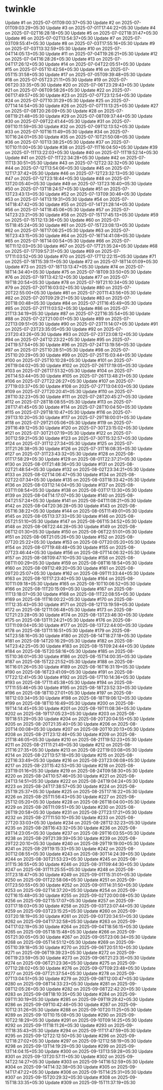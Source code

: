 # twinkle
Update #1 on 2025-07-01T09:00:37+05:30
Update #2 on 2025-07-01T09:03:29+05:30
Update #3 on 2025-07-01T17:44:22+05:30
Update #4 on 2025-07-02T16:28:18+05:30
Update #5 on 2025-07-02T18:31:47+05:30
Update #6 on 2025-07-02T13:54:37+05:30
Update #7 on 2025-07-03T09:55:41+05:30
Update #8 on 2025-07-03T17:55:16+05:30
Update #9 on 2025-07-03T13:32:59+05:30
Update #10 on 2025-07-04T14:05:13+05:30
Update #11 on 2025-07-04T19:26:21+05:30
Update #12 on 2025-07-04T16:28:26+05:30
Update #13 on 2025-07-04T17:26:12+05:30
Update #14 on 2025-07-04T22:05:51+05:30
Update #15 on 2025-07-05T10:42:56+05:30
Update #16 on 2025-07-05T15:31:58+05:30
Update #17 on 2025-07-05T09:39:48+05:30
Update #18 on 2025-07-05T23:21:11+05:30
Update #19 on 2025-07-06T20:33:35+05:30
Update #20 on 2025-07-06T23:29:43+05:30
Update #21 on 2025-07-06T09:58:26+05:30
Update #22 on 2025-07-06T17:49:57+05:30
Update #23 on 2025-07-07T23:12:54+05:30
Update #24 on 2025-07-07T10:31:29+05:30
Update #25 on 2025-07-07T14:14:54+05:30
Update #26 on 2025-07-07T11:13:25+05:30
Update #27 on 2025-07-08T20:26:09+05:30
Update #28 on 2025-07-08T19:21:48+05:30
Update #29 on 2025-07-08T09:37:44+05:30
Update #30 on 2025-07-09T22:41:44+05:30
Update #31 on 2025-07-09T10:11:59+05:30
Update #32 on 2025-07-09T12:13:52+05:30
Update #33 on 2025-07-10T16:11:49+05:30
Update #34 on 2025-07-10T16:24:01+05:30
Update #35 on 2025-07-10T21:50:08+05:30
Update #36 on 2025-07-10T13:38:25+05:30
Update #37 on 2025-07-10T10:11:00+05:30
Update #38 on 2025-07-11T16:04:50+05:30
Update #39 on 2025-07-11T13:22:03+05:30
Update #40 on 2025-07-11T19:52:14+05:30
Update #41 on 2025-07-11T22:34:28+05:30
Update #42 on 2025-07-11T13:30:51+05:30
Update #43 on 2025-07-12T22:32:32+05:30
Update #44 on 2025-07-12T13:54:06+05:30
Update #45 on 2025-07-12T17:37:42+05:30
Update #46 on 2025-07-12T23:32:13+05:30
Update #47 on 2025-07-12T23:18:44+05:30
Update #48 on 2025-07-13T20:05:40+05:30
Update #49 on 2025-07-13T23:16:40+05:30
Update #50 on 2025-07-13T18:24:57+05:30
Update #51 on 2025-07-13T23:43:13+05:30
Update #52 on 2025-07-13T09:30:46+05:30
Update #53 on 2025-07-14T13:19:31+05:30
Update #54 on 2025-07-14T18:47:42+05:30
Update #55 on 2025-07-14T21:28:14+05:30
Update #56 on 2025-07-14T18:45:06+05:30
Update #57 on 2025-07-14T23:23:21+05:30
Update #58 on 2025-07-15T17:45:13+05:30
Update #59 on 2025-07-15T12:13:36+05:30
Update #60 on 2025-07-15T18:45:24+05:30
Update #61 on 2025-07-15T23:08:13+05:30
Update #62 on 2025-07-16T17:06:25+05:30
Update #63 on 2025-07-16T23:43:15+05:30
Update #64 on 2025-07-16T14:41:08+05:30
Update #65 on 2025-07-16T14:00:54+05:30
Update #66 on 2025-07-16T11:12:03+05:30
Update #67 on 2025-07-17T21:35:24+05:30
Update #68 on 2025-07-17T09:57:31+05:30
Update #69 on 2025-07-17T11:03:52+05:30
Update #70 on 2025-07-17T12:22:15+05:30
Update #71 on 2025-07-18T15:39:11+05:30
Update #72 on 2025-07-18T14:01:09+05:30
Update #73 on 2025-07-18T13:13:47+05:30
Update #74 on 2025-07-18T14:34:40+05:30
Update #75 on 2025-07-18T09:33:50+05:30
Update #76 on 2025-07-19T13:42:12+05:30
Update #77 on 2025-07-19T18:20:54+05:30
Update #78 on 2025-07-19T21:10:34+05:30
Update #79 on 2025-07-20T16:03:02+05:30
Update #80 on 2025-07-20T22:55:00+05:30
Update #81 on 2025-07-20T11:43:56+05:30
Update #82 on 2025-07-20T09:29:21+05:30
Update #83 on 2025-07-20T18:00:48+05:30
Update #84 on 2025-07-21T16:45:49+05:30
Update #85 on 2025-07-21T11:03:52+05:30
Update #86 on 2025-07-21T13:34:19+05:30
Update #87 on 2025-07-22T16:35:54+05:30
Update #88 on 2025-07-22T21:00:01+05:30
Update #89 on 2025-07-22T13:09:51+05:30
Update #90 on 2025-07-23T11:14:07+05:30
Update #91 on 2025-07-23T23:35:05+05:30
Update #92 on 2025-07-23T20:43:26+05:30
Update #93 on 2025-07-23T23:08:12+05:30
Update #94 on 2025-07-24T12:23:22+05:30
Update #95 on 2025-07-24T19:57:54+05:30
Update #96 on 2025-07-24T13:19:56+05:30
Update #97 on 2025-07-25T10:28:51+05:30
Update #98 on 2025-07-25T10:20:29+05:30
Update #99 on 2025-07-25T15:03:44+05:30
Update #100 on 2025-07-25T10:10:28+05:30
Update #101 on 2025-07-26T19:04:02+05:30
Update #102 on 2025-07-26T17:19:05+05:30
Update #103 on 2025-07-26T17:51:32+05:30
Update #104 on 2025-07-26T14:53:44+05:30
Update #105 on 2025-07-26T13:48:21+05:30
Update #106 on 2025-07-27T22:26:27+05:30
Update #107 on 2025-07-27T19:03:37+05:30
Update #108 on 2025-07-27T13:04:03+05:30
Update #109 on 2025-07-27T20:20:41+05:30
Update #110 on 2025-07-28T10:32:23+05:30
Update #111 on 2025-07-28T20:45:27+05:30
Update #112 on 2025-07-28T18:08:55+05:30
Update #113 on 2025-07-28T17:41:45+05:30
Update #114 on 2025-07-28T10:04:50+05:30
Update #115 on 2025-07-29T18:10:47+05:30
Update #116 on 2025-07-29T13:10:20+05:30
Update #117 on 2025-07-29T18:00:01+05:30
Update #118 on 2025-07-29T21:05:06+05:30
Update #119 on 2025-07-29T16:49:12+05:30
Update #120 on 2025-07-30T23:15:02+05:30
Update #121 on 2025-07-30T21:07:19+05:30
Update #122 on 2025-07-30T12:59:21+05:30
Update #123 on 2025-07-30T15:32:57+05:30
Update #124 on 2025-07-31T12:27:34+05:30
Update #125 on 2025-07-31T21:26:38+05:30
Update #126 on 2025-07-31T16:08:35+05:30
Update #127 on 2025-07-31T23:43:32+05:30
Update #128 on 2025-08-01T17:58:29+05:30
Update #129 on 2025-08-01T22:37:21+05:30
Update #130 on 2025-08-01T21:48:36+05:30
Update #131 on 2025-08-02T21:48:54+05:30
Update #132 on 2025-08-02T23:34:21+05:30
Update #133 on 2025-08-02T14:06:47+05:30
Update #134 on 2025-08-02T22:07:34+05:30
Update #135 on 2025-08-03T18:33:42+05:30
Update #136 on 2025-08-03T12:14:04+05:30
Update #137 on 2025-08-03T11:08:54+05:30
Update #138 on 2025-08-03T17:13:30+05:30
Update #139 on 2025-08-04T14:17:07+05:30
Update #140 on 2025-08-04T21:57:24+05:30
Update #141 on 2025-08-04T11:08:21+05:30
Update #142 on 2025-08-04T20:36:28+05:30
Update #143 on 2025-08-05T16:38:22+05:30
Update #144 on 2025-08-05T11:49:01+05:30
Update #145 on 2025-08-05T13:37:33+05:30
Update #146 on 2025-08-05T21:51:10+05:30
Update #147 on 2025-08-06T15:34:52+05:30
Update #148 on 2025-08-06T22:44:28+05:30
Update #149 on 2025-08-06T12:01:30+05:30
Update #150 on 2025-08-06T22:51:01+05:30
Update #151 on 2025-08-06T21:05:26+05:30
Update #152 on 2025-08-07T20:25:22+05:30
Update #153 on 2025-08-07T20:05:20+05:30
Update #154 on 2025-08-07T19:48:48+05:30
Update #155 on 2025-08-07T23:46:44+05:30
Update #156 on 2025-08-07T14:06:32+05:30
Update #157 on 2025-08-08T09:47:10+05:30
Update #158 on 2025-08-08T11:00:29+05:30
Update #159 on 2025-08-08T16:18:54+05:30
Update #160 on 2025-08-09T12:49:20+05:30
Update #161 on 2025-08-09T20:25:07+05:30
Update #162 on 2025-08-09T11:33:44+05:30
Update #163 on 2025-08-10T17:23:40+05:30
Update #164 on 2025-08-10T11:09:18+05:30
Update #165 on 2025-08-10T10:06:52+05:30
Update #166 on 2025-08-11T20:15:09+05:30
Update #167 on 2025-08-11T13:18:07+05:30
Update #168 on 2025-08-11T22:08:55+05:30
Update #169 on 2025-08-11T16:00:22+05:30
Update #170 on 2025-08-11T12:35:43+05:30
Update #171 on 2025-08-12T13:19:59+05:30
Update #172 on 2025-08-12T11:06:48+05:30
Update #173 on 2025-08-12T21:23:28+05:30
Update #174 on 2025-08-13T23:46:30+05:30
Update #175 on 2025-08-13T11:24:21+05:30
Update #176 on 2025-08-13T11:09:04+05:30
Update #177 on 2025-08-13T22:44:00+05:30
Update #178 on 2025-08-13T11:16:51+05:30
Update #179 on 2025-08-14T23:58:16+05:30
Update #180 on 2025-08-14T18:27:18+05:30
Update #181 on 2025-08-14T20:16:29+05:30
Update #182 on 2025-08-14T23:42:25+05:30
Update #183 on 2025-08-15T09:24:44+05:30
Update #184 on 2025-08-15T20:58:16+05:30
Update #185 on 2025-08-15T10:36:01+05:30
Update #186 on 2025-08-15T14:00:35+05:30
Update #187 on 2025-08-15T22:21:52+05:30
Update #188 on 2025-08-16T16:01:26+05:30
Update #189 on 2025-08-16T16:31:19+05:30
Update #190 on 2025-08-16T23:41:09+05:30
Update #191 on 2025-08-17T22:12:41+05:30
Update #192 on 2025-08-17T10:14:36+05:30
Update #193 on 2025-08-17T11:45:38+05:30
Update #194 on 2025-08-17T11:55:46+05:30
Update #195 on 2025-08-18T23:52:33+05:30
Update #196 on 2025-08-18T10:27:01+05:30
Update #197 on 2025-08-18T12:03:34+05:30
Update #198 on 2025-08-18T19:06:12+05:30
Update #199 on 2025-08-18T10:16:49+05:30
Update #200 on 2025-08-19T14:14:45+05:30
Update #201 on 2025-08-19T11:08:36+05:30
Update #202 on 2025-08-19T17:05:23+05:30
Update #203 on 2025-08-19T18:51:29+05:30
Update #204 on 2025-08-20T20:04:55+05:30
Update #205 on 2025-08-20T21:35:40+05:30
Update #206 on 2025-08-20T14:00:08+05:30
Update #207 on 2025-08-20T10:20:13+05:30
Update #208 on 2025-08-21T23:12:46+05:30
Update #209 on 2025-08-21T18:46:05+05:30
Update #210 on 2025-08-21T19:52:23+05:30
Update #211 on 2025-08-21T11:21:49+05:30
Update #212 on 2025-08-21T16:27:35+05:30
Update #213 on 2025-08-22T19:03:08+05:30
Update #214 on 2025-08-22T13:57:18+05:30
Update #215 on 2025-08-22T16:33:49+05:30
Update #216 on 2025-08-23T23:06:08+05:30
Update #217 on 2025-08-23T15:42:53+05:30
Update #218 on 2025-08-23T19:01:16+05:30
Update #219 on 2025-08-24T09:58:30+05:30
Update #220 on 2025-08-24T10:57:46+05:30
Update #221 on 2025-08-24T13:14:51+05:30
Update #222 on 2025-08-24T19:04:24+05:30
Update #223 on 2025-08-24T17:38:57+05:30
Update #224 on 2025-08-25T19:25:37+05:30
Update #225 on 2025-08-25T17:16:22+05:30
Update #226 on 2025-08-25T11:56:43+05:30
Update #227 on 2025-08-25T12:05:20+05:30
Update #228 on 2025-08-26T18:04:00+05:30
Update #229 on 2025-08-26T11:09:51+05:30
Update #230 on 2025-08-26T19:20:58+05:30
Update #231 on 2025-08-27T23:17:21+05:30
Update #232 on 2025-08-27T11:50:10+05:30
Update #233 on 2025-08-27T20:33:03+05:30
Update #234 on 2025-08-28T12:32:23+05:30
Update #235 on 2025-08-28T16:43:32+05:30
Update #236 on 2025-08-28T14:23:05+05:30
Update #237 on 2025-08-29T16:03:55+05:30
Update #238 on 2025-08-29T21:39:39+05:30
Update #239 on 2025-08-29T22:20:10+05:30
Update #240 on 2025-08-29T19:19:00+05:30
Update #241 on 2025-08-29T19:15:33+05:30
Update #242 on 2025-08-30T12:08:55+05:30
Update #243 on 2025-08-30T14:24:39+05:30
Update #244 on 2025-08-30T21:53:23+05:30
Update #245 on 2025-08-31T15:36:55+05:30
Update #246 on 2025-08-31T09:44:30+05:30
Update #247 on 2025-08-31T11:25:55+05:30
Update #248 on 2025-08-31T23:18:47+05:30
Update #249 on 2025-09-01T15:31:01+05:30
Update #250 on 2025-09-01T22:58:06+05:30
Update #251 on 2025-09-01T23:50:55+05:30
Update #252 on 2025-09-01T14:31:50+05:30
Update #253 on 2025-09-02T14:37:20+05:30
Update #254 on 2025-09-02T16:15:48+05:30
Update #255 on 2025-09-02T20:00:08+05:30
Update #256 on 2025-09-02T15:17:07+05:30
Update #257 on 2025-09-03T17:18:03+05:30
Update #258 on 2025-09-03T23:07:44+05:30
Update #259 on 2025-09-03T23:15:25+05:30
Update #260 on 2025-09-03T20:18:19+05:30
Update #261 on 2025-09-03T20:34:51+05:30
Update #262 on 2025-09-04T17:32:58+05:30
Update #263 on 2025-09-04T17:02:19+05:30
Update #264 on 2025-09-04T18:56:15+05:30
Update #265 on 2025-09-05T18:15:48+05:30
Update #266 on 2025-09-05T21:30:05+05:30
Update #267 on 2025-09-05T23:06:34+05:30
Update #268 on 2025-09-05T14:51:12+05:30
Update #269 on 2025-09-05T10:39:18+05:30
Update #270 on 2025-09-06T20:51:10+05:30
Update #271 on 2025-09-06T19:39:23+05:30
Update #272 on 2025-09-06T19:23:59+05:30
Update #273 on 2025-09-06T21:23:35+05:30
Update #274 on 2025-09-06T21:23:36+05:30
Update #275 on 2025-09-07T12:28:02+05:30
Update #276 on 2025-09-07T09:23:48+05:30
Update #277 on 2025-09-07T21:37:54+05:30
Update #278 on 2025-09-07T13:04:51+05:30
Update #279 on 2025-09-08T12:00:47+05:30
Update #280 on 2025-09-08T14:33:23+05:30
Update #281 on 2025-09-08T12:05:26+05:30
Update #282 on 2025-09-08T22:42:20+05:30
Update #283 on 2025-09-08T18:10:35+05:30
Update #284 on 2025-09-09T11:30:19+05:30
Update #285 on 2025-09-09T19:29:42+05:30
Update #286 on 2025-09-09T10:42:46+05:30
Update #287 on 2025-09-10T12:31:26+05:30
Update #288 on 2025-09-10T20:11:25+05:30
Update #289 on 2025-09-10T10:15:08+05:30
Update #290 on 2025-09-10T22:18:29+05:30
Update #291 on 2025-09-10T09:14:25+05:30
Update #292 on 2025-09-11T18:11:26+05:30
Update #293 on 2025-09-11T18:35:43+05:30
Update #294 on 2025-09-11T17:47:59+05:30
Update #295 on 2025-09-12T22:12:50+05:30
Update #296 on 2025-09-12T18:27:02+05:30
Update #297 on 2025-09-12T12:58:19+05:30
Update #298 on 2025-09-13T14:19:29+05:30
Update #299 on 2025-09-13T14:04:15+05:30
Update #300 on 2025-09-13T13:59:28+05:30
Update #301 on 2025-09-13T20:57:11+05:30
Update #302 on 2025-09-14T22:14:27+05:30
Update #303 on 2025-09-14T16:52:59+05:30
Update #304 on 2025-09-14T14:32:38+05:30
Update #305 on 2025-09-14T17:47:22+05:30
Update #306 on 2025-09-15T14:25:31+05:30
Update #307 on 2025-09-15T20:29:32+05:30
Update #308 on 2025-09-15T18:33:35+05:30
Update #309 on 2025-09-15T11:37:19+05:30